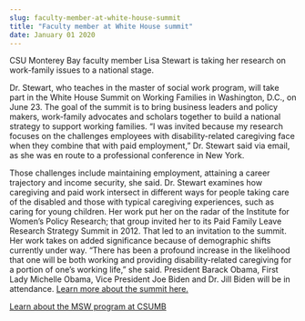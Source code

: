 ```yaml
---
slug: faculty-member-at-white-house-summit
title: "Faculty member at White House summit"
date: January 01 2020
---
```


<p>CSU Monterey Bay faculty member Lisa Stewart is taking her research on work-family issues to a national stage.
</p><p>Dr. Stewart, who teaches in the master of social work program, will take part in the White House Summit on Working Families in Washington, D.C., on June 23. The goal of the summit is to bring business leaders and policy makers, work-family advocates and scholars together to build a national strategy to support working families. “I was invited because my research focuses on the challenges employees with disability-related caregiving face when they combine that with paid employment,” Dr. Stewart said via email, as she was en route to a professional conference in New York.
</p><p>Those challenges include maintaining employment, attaining a career trajectory and income security, she said. Dr. Stewart examines how caregiving and paid work intersect in different ways for people taking care of the disabled and those with typical caregiving experiences, such as caring for young children. Her work put her on the radar of the Institute for Women’s Policy Research; that group invited her to its Paid Family Leave Research Strategy Summit in 2012. That led to an invitation to the summit. Her work takes on added significance because of demographic shifts currently under way. “There has been a profound increase in the likelihood that one will be both working and providing disability-related caregiving for a portion of one’s working life,” she said. President Barack Obama, First Lady Michelle Obama, Vice President Joe Biden and Dr. Jill Biden will be in attendance. <a href="http://workingfamiliessummit.org">Learn more about the summit here.</a>
</p><p><a href="http://msw.csumb.edu">Learn about the MSW program at CSUMB</a>  
</p><p> 
</p>
